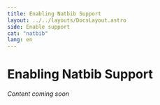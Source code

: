 ```yaml
---
title: Enabling Natbib Support
layout: ../../layouts/DocsLayout.astro
side: Enable support
cat: "natbib"
lang: en
---
```


# Enabling Natbib Support

_Content coming soon_
